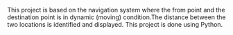 This project is based on the navigation system where the from point and the destination point is in dynamic (moving) condition.The distance between the two locations is identified and displayed. This project is done using Python.
